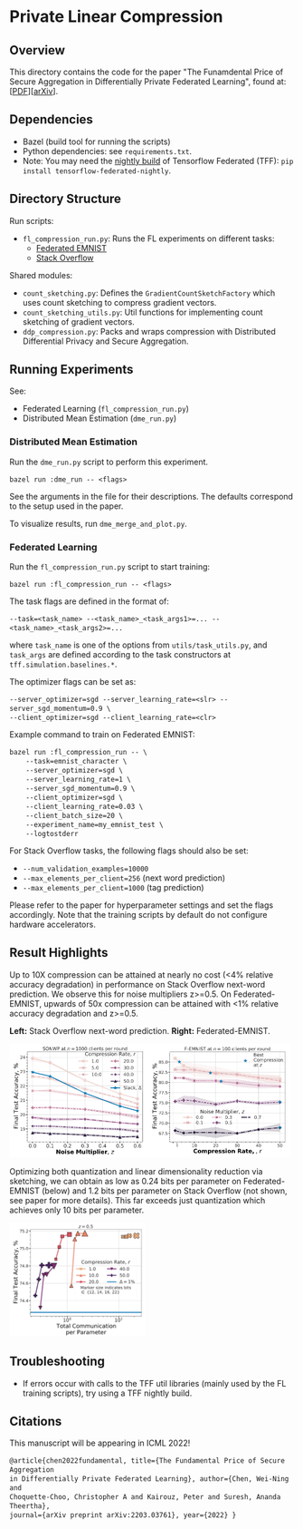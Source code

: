 # Private Linear Compression

## Overview

This directory contains the code for the paper "The Funamdental Price of Secure
Aggregation in Differentially Private Federated Learning", found at:
[[PDF](https://arxiv.org/pdf/2203.03761.pdf)][[arXiv](https://arxiv.org/abs/2203.03761)].

## Dependencies

-   Bazel (build tool for running the scripts)
-   Python dependencies: see `requirements.txt`.
-   Note: You may need the
    [nightly build](https://pypi.org/project/tensorflow-federated-nightly/) of
    Tensorflow Federated (TFF): `pip install tensorflow-federated-nightly`.

## Directory Structure

Run scripts:

-   `fl_compression_run.py`: Runs the FL experiments on different tasks:
    -   [Federated EMNIST](https://www.tensorflow.org/federated/api_docs/python/tff/simulation/datasets/emnist/load_data)
    -   [Stack Overflow](https://www.tensorflow.org/federated/api_docs/python/tff/simulation/datasets/stackoverflow/load_data)

Shared modules:

-   `count_sketching.py`: Defines the `GradientCountSketchFactory` which uses
    count sketching to compress gradient vectors.
-   `count_sketching_utils.py`: Util functions for implementing count sketching
    of gradient vectors.
-   `ddp_compression.py`: Packs and wraps compression with Distributed
    Differential Privacy and Secure Aggregation.

## Running Experiments

See:

-   Federated Learning (`fl_compression_run.py`)
-   Distributed Mean Estimation (`dme_run.py`)

### Distributed Mean Estimation

Run the `dme_run.py` script to perform this experiment.

```
bazel run :dme_run -- <flags>
```

See the arguments in the file for their descriptions. The defaults correspond to
the setup used in the paper.

To visualize results, run `dme_merge_and_plot.py`.

### Federated Learning

Run the `fl_compression_run.py` script to start training:

```
bazel run :fl_compression_run -- <flags>
```

The task flags are defined in the format of:

```
--task=<task_name> --<task_name>_<task_args1>=... --<task_name>_<task_args2>=...
```

where `task_name` is one of the options from `utils/task_utils.py`, and
`task_args` are defined according to the task constructors at
`tff.simulation.baselines.*`.

The optimizer flags can be set as:

```
--server_optimizer=sgd --server_learning_rate=<slr> --server_sgd_momentum=0.9 \
--client_optimizer=sgd --client_learning_rate=<clr>
```

Example command to train on Federated EMNIST:

```
bazel run :fl_compression_run -- \
    --task=emnist_character \
    --server_optimizer=sgd \
    --server_learning_rate=1 \
    --server_sgd_momentum=0.9 \
    --client_optimizer=sgd \
    --client_learning_rate=0.03 \
    --client_batch_size=20 \
    --experiment_name=my_emnist_test \
    --logtostderr
```

For Stack Overflow tasks, the following flags should also be set:

-   `--num_validation_examples=10000`
-   `--max_elements_per_client=256` (next word prediction)
-   `--max_elements_per_client=1000` (tag prediction)

Please refer to the paper for hyperparameter settings and set the flags
accordingly. Note that the training scripts by default do not configure hardware
accelerators.

## Result Highlights

Up to 10X compression can be attained at nearly no cost
(<4% relative accuracy degradation) in performance on Stack Overflow next-word prediction. We observe this for noise multipliers z>=0.5.
On Federated-EMNIST, upwards of 50x compression can be attained with
<1% relative accuracy degradation and z>=0.5.

**Left:** Stack Overflow next-word prediction. **Right:** Federated-EMNIST.

<img src="images/sonwp-dr.png" height="200px"><img src="images/emnist-dr.png" height="200px">

Optimizing both quantization and linear dimensionality reduction via sketching,
we can obtain as low as 0.24 bits per parameter on Federated-EMNIST (below) and
1.2 bits per parameter on Stack Overflow (not shown, see paper for more
details). This far exceeds just quantization which achieves only 10 bits per
parameter.

<img src="images/emnist-both.png" height="200px">

## Troubleshooting

-   If errors occur with calls to the TFF util libraries (mainly used by the FL
    training scripts), try using a TFF nightly build.

## Citations

This manuscript will be appearing in ICML 2022!

```
@article{chen2022fundamental, title={The Fundamental Price of Secure Aggregation
in Differentially Private Federated Learning}, author={Chen, Wei-Ning and
Choquette-Choo, Christopher A and Kairouz, Peter and Suresh, Ananda Theertha},
journal={arXiv preprint arXiv:2203.03761}, year={2022} }
```
